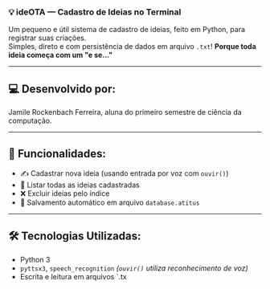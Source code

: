### 💡 ideOTA — Cadastro de Ideias no Terminal

Um pequeno e útil sistema de cadastro de ideias, feito em Python, para registrar suas criações.   
Simples, direto e com persistência de dados em arquivo `.txt`!
**Porque toda ideia começa com um "e se..."**

---

## 💻 Desenvolvido por:

Jamile Rockenbach Ferreira, aluna do primeiro semestre de ciência da computação.

---

## 🧠 Funcionalidades:

- ✍️ Cadastrar nova ideia (usando entrada por voz com `ouvir()`)
- 📜 Listar todas as ideias cadastradas
- ❌ Excluir ideias pelo índice
- 💾 Salvamento automático em arquivo `database.atitus`

---

## 🛠️ Tecnologias Utilizadas:

- Python 3
- `pyttsx3`, `speech_recognition` *(`ouvir()` utiliza reconhecimento de voz)*
- Escrita e leitura em arquivos `.tx
